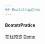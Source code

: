 ```yaml
---
## BootstrapDemo
---
```

#### BootstrPratice
在线预览 [Demo](https://all3nyuan.github.io/BootstrapDemo/)
